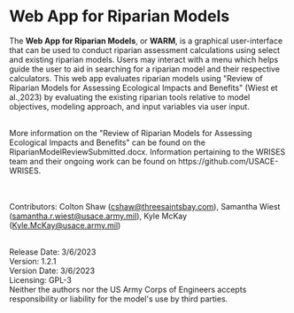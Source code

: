 
# Web App for Riparian Models

The **Web App for Riparian Models**, or **WARM**, is a graphical user-interface that can be used to conduct riparian assessment calculations using select and existing riparian models. Users may interact with a menu which helps guide the user to aid in searching for a riparian model and their respective calculators. This web app evaluates riparian models using "Review of Riparian Models for Assessing Ecological Impacts and Benefits" (Wiest et al.,2023) by evaluating the existing riparian tools relative to model objectives, modeling approach, and input variables via user input. 

<br />
More information on the "Review of Riparian Models for Assessing Ecological Impacts and Benefits" can be found on the RiparianModelReviewSubmitted.docx. Information pertaining to the WRISES team and their ongoing work can be found on https://github.com/USACE-WRISES.

<br /><br />
Contributors: Colton Shaw (cshaw@threesaintsbay.com), Samantha Wiest (samantha.r.wiest@usace.army.mil), Kyle McKay (Kyle.McKay@usace.army.mil)

<br />
Release Date: 3/6/2023
<br />
Version: 1.2.1
<br />
Version Date: 3/6/2023 
<br />
Licensing: GPL-3
<br />
Neither the authors nor the US Army Corps of Engineers accepts responsibility or liability for the model's use by third parties.

